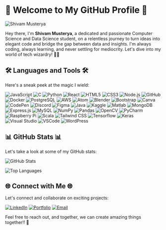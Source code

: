 # 🚀 Welcome to My GitHub Profile 🚀

![Shivam Musterya](https://gifdb.com/images/high/animated-man-computer-coding-nae6mec378lsg1i3.gif)

Hey there, I'm **Shivam Musterya**, a dedicated and passionate Computer Science and Data Science student, on a relentless journey to turn ideas into elegant code and bridge the gap between data and insights. I'm always coding, always learning, and never settling for mediocrity. Let's dive into my world of tech wizardry! 👨‍💻

## 🛠️ Languages and Tools 🛠️

Here's a sneak peek at the magic I wield:

![JavaScript](https://img.shields.io/badge/JavaScript-ES6-blue?logo=javascript)
![C](https://img.shields.io/badge/C-A8B9CC?style=flat-square&logo=c&logoColor=ffffff)
![Python](https://img.shields.io/badge/Python-3776AB?style=flat-square&logo=python&logoColor=ffffff)
![React](https://img.shields.io/badge/React-61DAFB?style=flat-square&logo=react&logoColor=000000)
![HTML5](https://img.shields.io/badge/HTML5-E44D27?style=flat-square&logo=html5&logoColor=ffffff)
![CSS3](https://img.shields.io/badge/CSS3-1572B6?style=flat-square&logo=css3)
![Node.js](https://img.shields.io/badge/Node.js-339933?style=flat-square&logo=node.js&logoColor=ffffff)
![GitHub](https://img.shields.io/badge/GitHub-181717?style=flat-square&logo=github)
![Docker](https://img.shields.io/badge/Docker-2496ED?style=flat-square&logo=docker&logoColor=ffffff)
![PostgreSQL](https://img.shields.io/badge/PostgreSQL-336791?style=flat-square&logo=postgresql&logoColor=ffffff)
![AWS](https://img.shields.io/badge/AWS-232F3E?style=flat-square&logo=amazon-aws)
![Atom](https://img.shields.io/badge/Atom-66595C?style=flat-square&logo=atom)
![Blender](https://img.shields.io/badge/Blender-F5792A?style=flat-square&logo=blender)
![Bootstrap](https://img.shields.io/badge/Bootstrap-7952B3?style=flat-square&logo=bootstrap)
![Canva](https://img.shields.io/badge/Canva-00C4CC?style=flat-square&logo=canva)
![CodePen](https://img.shields.io/badge/CodePen-000000?style=flat-square&logo=codepen)
![Discord](https://img.shields.io/badge/Discord-5865F2?style=flat-square&logo=discord)
![Figma](https://img.shields.io/badge/Figma-F24E1E?style=flat-square&logo=figma)
![Java](https://img.shields.io/badge/Java-007396?style=flat-square&logo=java)
![Kaggle](https://img.shields.io/badge/Kaggle-20BEFF?style=flat-square&logo=kaggle)
![Matlab](https://img.shields.io/badge/Matlab-0076A8?style=flat-square&logo=mathworks)
![MongoDB](https://img.shields.io/badge/MongoDB-47A248?style=flat-square&logo=mongodb)
![Express.js](https://img.shields.io/badge/Express.js-000000?style=flat-square&logo=express)
![MySQL](https://img.shields.io/badge/MySQL-4479A1?style=flat-square&logo=mysql)
![NumPy](https://img.shields.io/badge/NumPy-013243?style=flat-square&logo=numpy)
![Pandas](https://img.shields.io/badge/Pandas-150458?style=flat-square&logo=pandas)
![OpenCV](https://img.shields.io/badge/OpenCV-5C3EE8?style=flat-square&logo=opencv)
![PyCharm](https://img.shields.io/badge/PyCharm-000000?style=flat-square&logo=pycharm)
![Raspberry Pi](https://img.shields.io/badge/Raspberry%20Pi-C51A4A?style=flat-square&logo=raspberry-pi)
![Scala](https://img.shields.io/badge/Scala-DC322F?style=flat-square&logo=scala)
![Tailwind CSS](https://img.shields.io/badge/Tailwind%20CSS-38B2AC?style=flat-square&logo=tailwind-css)
![Tensorflow](https://img.shields.io/badge/Tensorflow-FF6F00?style=flat-square&logo=tensorflow)
![Keras](https://img.shields.io/badge/Keras-D00000?style=flat-square&logo=keras)
![Visual Studio](https://img.shields.io/badge/Visual%20Studio-5C2D91?style=flat-square&logo=visual-studio)
![VSCode](https://img.shields.io/badge/VSCode-007ACC?style=flat-square&logo=visual-studio-code)
![WordPress](https://img.shields.io/badge/WordPress-21759B?style=flat-square&logo=wordpress)

## 📊 GitHub Stats 📊

Let's take a look at some of my GitHub stats:

![GitHub Stats](https://github-readme-stats.vercel.app/api?username=musteryasm&show_icons=true&count_private=true&theme=dark)

![Top Languages](https://github-readme-stats.vercel.app/api/top-langs/?username=musteryasm&layout=compact&theme=dark)

## 🌐 Connect with Me 🌐

Let's connect and collaborate on exciting projects:

[![LinkedIn](https://img.shields.io/badge/LinkedIn-0077B5?style=flat-square&logo=linkedin)](https://www.linkedin.com/in/shivam-musterya-30a101264/)
[![Portfolio](https://img.shields.io/badge/Portfolio-000000?style=flat-square)](https://your-portfolio-website.com)
[![Email](https://img.shields.io/badge/Email-D14836?style=flat-square)](mailto:your-email@example.com)

Feel free to reach out, and together, we can create amazing things together!! 🚀
